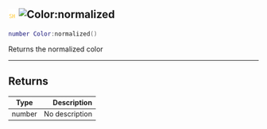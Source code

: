 ## ![shared](../../.gitbook/assets/shared.png) ![Color](./readme/color "mention"):normalized

```lua
number Color:normalized()
```

Returns the normalized color

------
## Returns

| Type   | Description |
| ------ | ----------: |
| number | No description |

